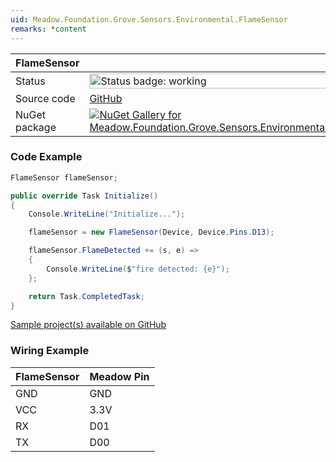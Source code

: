 ```yaml
---
uid: Meadow.Foundation.Grove.Sensors.Environmental.FlameSensor
remarks: *content
---
```


| FlameSensor | |
|--------|--------|
| Status | <img src="https://img.shields.io/badge/Working-brightgreen" style="width: auto; height: -webkit-fill-available;" alt="Status badge: working" /> |
| Source code | [GitHub](https://github.com/WildernessLabs/Meadow.Foundation.Grove/tree/main/Source/FlameSensor) |
| NuGet package | <a href="https://www.nuget.org/packages/Meadow.Foundation.Grove.Sensors.Environmental.FlameSensor/" target="_blank"><img src="https://img.shields.io/nuget/v/Meadow.Foundation.Grove.Sensors.Environmental.FlameSensor.svg?label=Meadow.Foundation.Grove.Sensors.Environmental.FlameSensor" alt="NuGet Gallery for Meadow.Foundation.Grove.Sensors.Environmental.FlameSensor" /></a> |

### Code Example

```csharp
FlameSensor flameSensor;

public override Task Initialize()
{
    Console.WriteLine("Initialize...");

    flameSensor = new FlameSensor(Device, Device.Pins.D13);

    flameSensor.FlameDetected += (s, e) =>
    {
        Console.WriteLine($"fire detected: {e}");
    };

    return Task.CompletedTask;
}

```

[Sample project(s) available on GitHub](https://github.com/WildernessLabs/Meadow.Foundation.Grove/tree/main/Source/FlameSensor/Sample/FlameSensor_Sample)

### Wiring Example

| FlameSensor | Meadow Pin |
|--------|------------|
| GND    | GND        |
| VCC    | 3.3V       |
| RX     | D01        |
| TX     | D00        |
